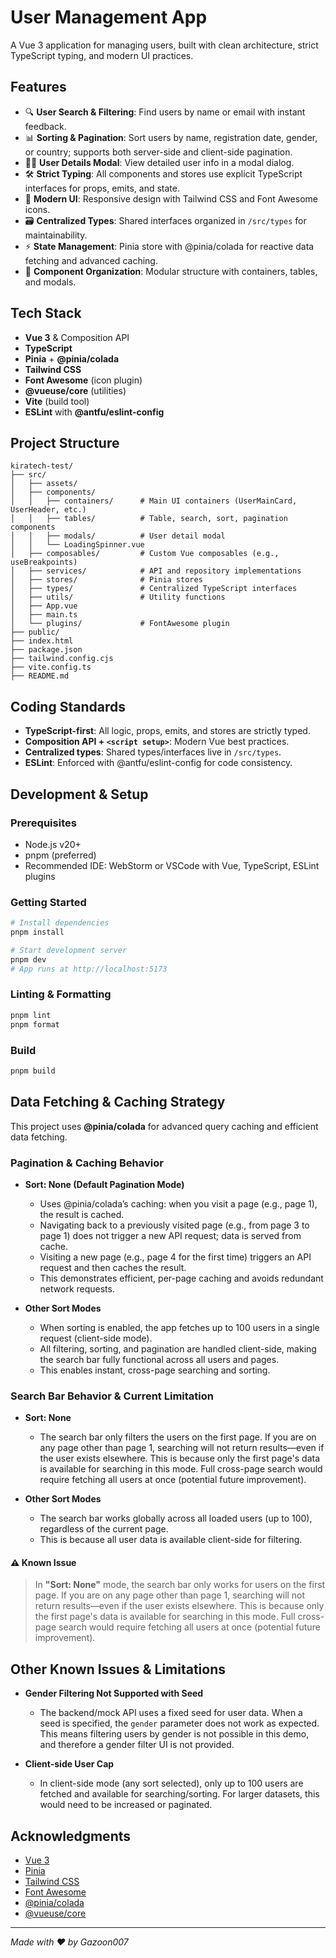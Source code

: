 # User Management App

A Vue 3 application for managing users, built with clean architecture, strict TypeScript typing, and modern UI practices.

## Features

- 🔍 **User Search & Filtering**: Find users by name or email with instant feedback.
- 📊 **Sorting & Pagination**: Sort users by name, registration date, gender, or country; supports both server-side and client-side pagination.
- 🧑‍💼 **User Details Modal**: View detailed user info in a modal dialog.
- 🛠️ **Strict Typing**: All components and stores use explicit TypeScript interfaces for props, emits, and state.
- 🎨 **Modern UI**: Responsive design with Tailwind CSS and Font Awesome icons.
- 🗃️ **Centralized Types**: Shared interfaces organized in `/src/types` for maintainability.
- ⚡ **State Management**: Pinia store with @pinia/colada for reactive data fetching and advanced caching.
- 🧩 **Component Organization**: Modular structure with containers, tables, and modals.

## Tech Stack

- **Vue 3** & Composition API
- **TypeScript**
- **Pinia** + **@pinia/colada**
- **Tailwind CSS**
- **Font Awesome** (icon plugin)
- **@vueuse/core** (utilities)
- **Vite** (build tool)
- **ESLint** with **@antfu/eslint-config**

## Project Structure

```
kiratech-test/
├── src/
│   ├── assets/
│   ├── components/
│   │   ├── containers/      # Main UI containers (UserMainCard, UserHeader, etc.)
│   │   ├── tables/          # Table, search, sort, pagination components
│   │   ├── modals/          # User detail modal
│   │   └── LoadingSpinner.vue
│   ├── composables/         # Custom Vue composables (e.g., useBreakpoints)
│   ├── services/            # API and repository implementations
│   ├── stores/              # Pinia stores
│   ├── types/               # Centralized TypeScript interfaces
│   ├── utils/               # Utility functions
│   ├── App.vue
│   ├── main.ts
│   └── plugins/             # FontAwesome plugin
├── public/
├── index.html
├── package.json
├── tailwind.config.cjs
├── vite.config.ts
├── README.md
```

## Coding Standards

- **TypeScript-first**: All logic, props, emits, and stores are strictly typed.
- **Composition API + `<script setup>`**: Modern Vue best practices.
- **Centralized types**: Shared types/interfaces live in `/src/types`.
- **ESLint**: Enforced with @antfu/eslint-config for code consistency.

## Development & Setup

### Prerequisites

- Node.js v20+
- pnpm (preferred)
- Recommended IDE: WebStorm or VSCode with Vue, TypeScript, ESLint plugins

### Getting Started

```bash
# Install dependencies
pnpm install

# Start development server
pnpm dev
# App runs at http://localhost:5173
```

### Linting & Formatting

```bash
pnpm lint
pnpm format
```

### Build

```bash
pnpm build
```

## Data Fetching & Caching Strategy

This project uses **@pinia/colada** for advanced query caching and efficient data fetching.

### Pagination & Caching Behavior

- **Sort: None (Default Pagination Mode)**
  - Uses @pinia/colada’s caching: when you visit a page (e.g., page 1), the result is cached.
  - Navigating back to a previously visited page (e.g., from page 3 to page 1) does not trigger a new API request; data is served from cache.
  - Visiting a new page (e.g., page 4 for the first time) triggers an API request and then caches the result.
  - This demonstrates efficient, per-page caching and avoids redundant network requests.

- **Other Sort Modes**
  - When sorting is enabled, the app fetches up to 100 users in a single request (client-side mode).
  - All filtering, sorting, and pagination are handled client-side, making the search bar fully functional across all users and pages.
  - This enables instant, cross-page searching and sorting.

### Search Bar Behavior & Current Limitation

- **Sort: None**
  - The search bar only filters the users on the first page. If you are on any page other than page 1, searching will not return results—even if the user exists elsewhere. This is because only the first page's data is available for searching in this mode. Full cross-page search would require fetching all users at once (potential future improvement).

- **Other Sort Modes**
  - The search bar works globally across all loaded users (up to 100), regardless of the current page.
  - This is because all user data is available client-side for filtering.

#### ⚠️ Known Issue
> In **"Sort: None"** mode, the search bar only works for users on the first page. If you are on any page other than page 1, searching will not return results—even if the user exists elsewhere. This is because only the first page's data is available for searching in this mode. Full cross-page search would require fetching all users at once (potential future improvement).

## Other Known Issues & Limitations

- **Gender Filtering Not Supported with Seed**
  - The backend/mock API uses a fixed seed for user data. When a seed is specified, the `gender` parameter does not work as expected. This means filtering users by gender is not possible in this demo, and therefore a gender filter UI is not provided.

- **Client-side User Cap**
  - In client-side mode (any sort selected), only up to 100 users are fetched and available for searching/sorting. For larger datasets, this would need to be increased or paginated.

## Acknowledgments

- [Vue 3](https://vuejs.org/)
- [Pinia](https://pinia.vuejs.org/)
- [Tailwind CSS](https://tailwindcss.com/)
- [Font Awesome](https://fontawesome.com/)
- [@pinia/colada](https://github.com/antfu/pinia-colada)
- [@vueuse/core](https://vueuse.org/)

---

_Made with ❤️ by Gazoon007_
